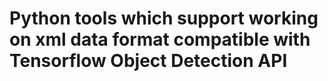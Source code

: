 # Python tools which support working on xml data format compatible with Tensorflow Object Detection API
